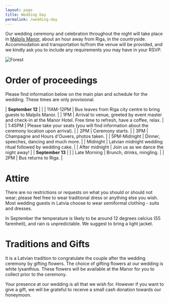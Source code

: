 ```yaml
---
layout: page
title: Wedding Day
permalink: /wedding-day
---
```


Our wedding ceremony and celebration throughout the night will take place in
[Malpils Manor](http://malpilsmuiza.lv/en/wedding-celebration/), about an hour
away from Riga, in the countryside.  Accommodation and transportation to/from
the venue will be provided, and we kindly ask you to include any requirements
you may have in your RSVP.

![Forest](../images/lovestory-1.JPG)


# Order of proceedings

Please find information below on the main plan and schedule for the wedding.
These times are only provisional.

| **September 12**  |        |
| 11AM-12PM         | Bus leaves from Riga city centre to bring guests to Malpils Manor. |
| 1PM               | Arrival to venue, greeted by event master and check-in at the Manor Hotel.  Free time to refresh, have a coffee,  relax. |
| 1:45PM            | Please take your seats (you will find information about the ceremony location upon arrival). |
| 2PM               | Ceremony starts. |
| 3PM               | Champagne and Hours d'Ouvers, photos taken. |
| 5PM-Midnight      | Dinner, speeches, dancing and much more. |
| Midnight          | Latvian midnight wedding ritual followed by wedding cake. |
| After midnight    | Join us as we dance the night away! |
| **September 13**  |       |
| Late Morning      | Brunch, drinks, mingling. |
| 2PM               | Bus returns to Riga.      |


# Attire

There are no restrictions or requests on what you should or should not wear;
please feel free to wear traditional dress or anything else you wish.  Most
wedding guests in Latvia choose to wear semiformal clothing - suits and dresses.

In September the temperature is likely to be around 12 degrees celcius (55
farenheit), and rain is unpredictable.  We suggest to bring a light jacket.


# Traditions and Gifts

It is a Latvian tradition to congratulate the couple after the wedding ceremony
by gifting flowers.  The choice of gifting flowers at our wedding is white
lysanthius.  These flowers will be available at the Manor for you to collect
prior to the ceremony.

Your presence at our wedding is all that we wish for. However if you want to
give a gift, we will be grateful to receive a small cash donation towards our
honeymoon.
